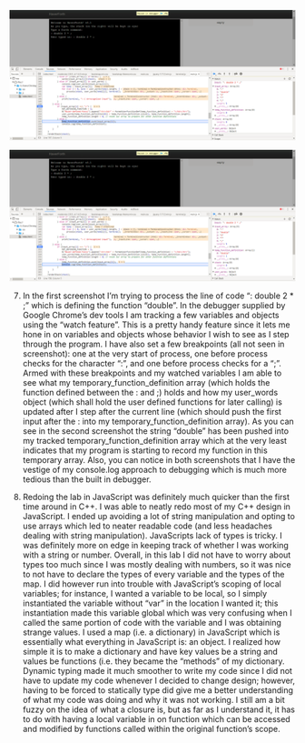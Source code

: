 ![screenshot_1](https://raw.githubusercontent.com/csvillalta/haverforth/master/7E_debug_ss.PNG)

![screenshot_2](https://raw.githubusercontent.com/csvillalta/haverforth/master/7E_debug_ss2.PNG)

7. In the first screenshot I’m trying to process the line of code “: double 2 * ;” which is defining the function “double”. In the debugger supplied by Google Chrome’s dev tools I am tracking a few variables and objects using the “watch feature”. This is a pretty handy feature since it lets me hone in on variables and objects whose behavior I wish to see as I step through the program. I have also set a few breakpoints (all not seen in screenshot): one at the very start of process, one before process checks for the character “:”, and one before process checks for a “;”. Armed with these breakpoints and my watched variables I am able to see what my temporary_function_definition array (which holds the function defined between the : and ;) holds and how my user_words object (which shall hold the user defined functions for later calling) is updated after I step after the current line (which should push the first input after the : into my temporary_function_definition array). As you can see in the second screenshot the string “double” has been pushed into my tracked temporary_function_definition array which at the very least indicates that my program is starting to record my function in this temporary array. Also, you can notice in both screenshots that I have the vestige of my console.log approach to debugging which is much more tedious than the built in debugger.

8. Redoing the lab in JavaScript was definitely much quicker than the first time around in C++. I was able to neatly redo most of my C++ design in JavaScript. I ended up avoiding a lot of string manipulation and opting to use arrays which led to neater readable code (and less headaches dealing with string manipulation). JavaScripts lack of types is tricky. I was definitely more on edge in keeping track of whether I was working with a string or number. Overall, in this lab I did not have to worry about types too much since I was mostly dealing with numbers, so it was nice to not have to declare the types of every variable and the types of the map. I did however run into trouble with JavaScript’s scoping of local variables; for instance, I wanted a variable to be local, so I simply instantiated the variable without “var” in the location I wanted it; this instantiation made this variable global which was very confusing when I called the same portion of code with the variable and I was obtaining strange values. I used a map (i.e. a dictionary) in JavaScript which is essentially what everything in JavaScript is: an object. I realized how simple it is to make a dictionary and have key values be a string and values be functions (i.e. they became the “methods” of my dictionary. Dynamic typing made it much smoother to write my code since I did not have to update my code whenever I decided to change design; however, having to be forced to statically type did give me a better understanding of what my code was doing and why it was not working. I still am a bit fuzzy on the idea of what a closure is, but as far as I understand it, it has to do with having a local variable in on function which can be accessed and modified by functions called within the original function’s scope. 

